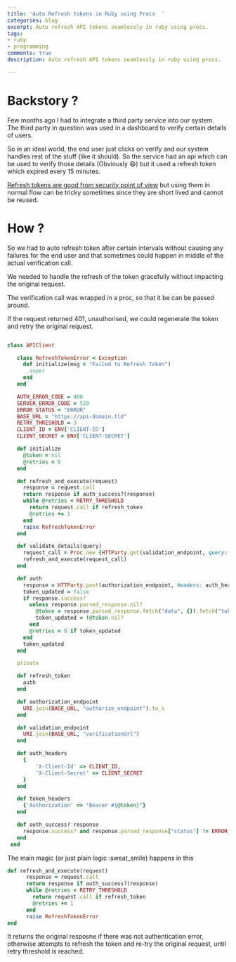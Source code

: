 ```yaml
---
title: 'Auto Refresh tokens in Ruby using Procs  '
categories: blog
excerpt: Auto refresh API tokens seamlessly in ruby using procs.
tags:
- ruby
- programming
comments: true
description: Auto refresh API tokens seamlessly in ruby using procs.

---
```

# Backstory ?

Few months ago I had to integrate a third party service into our system.  
The third party in question was used in a dashboard to verify certain details of users.

So in an ideal world, the end user just clicks on verify and our system handles rest of the stuff (like it should). So the service had an api which can be used to verify those details (Obviously :smile:) but it used a refresh token which expired every 15 minutes.

[Refresh tokens are good from security point of view](https://auth0.com/learn/refresh-tokens/) but using them in normal flow can be tricky sometimes since they are short lived and cannot be reused. 

# How ?

So we had to auto refresh token after certain intervals without causing any failures for the end user and that sometimes could happen in middle of the actual verification call.

We needed to handle the refresh of the token gracefully without impacting the original request.  
  
The verification call was wrapped in a proc, so that it be can be passed around.

 If  the request returned 401, unauthorised, we could regenerate the token and retry the original request.
 
 ```ruby
 
 class APIClient

    class RefreshTokenError < Exception
      def initialize(msg = "Failed to Refresh Token")
        super
      end
    end

    AUTH_ERROR_CODE = 400
    SERVER_ERROR_CODE = 520
    ERROR_STATUS = "ERROR"
    BASE_URL = "https://api-domain.tld"
    RETRY_THRESHOLD = 3 
    CLIENT_ID = ENV['CLIENT-ID']
    CLIENT_SECRET = ENV['CLIENT-SECRET']

    def initialize
      @token = nil
      @retries = 0
    end

    def refresh_and_execute(request)
      response = request.call
      return response if auth_success?(response)
      while @retries < RETRY_THRESHOLD
        return request.call if refresh_token
        @retries += 1
      end
      raise RefreshTokenError
    end

    def validate_details(query)
      request_call = Proc.new {HTTParty.get(validation_endpoint, query: query, headers: token_headers, timeout: 12)}
      refresh_and_execute(request_call)
    end

    def auth
      response = HTTParty.post(authorization_endpoint, headers: auth_headers)
      token_updated = false
      if response.success?
        unless response.parsed_response.nil?
          @token = response.parsed_response.fetch("data", {}).fetch("token", nil)
          token_updated = !@token.nil?
        end
        @retries = 0 if token_updated
      end
      token_updated
    end

    private

    def refresh_token
      auth
    end

    def authorization_endpoint
      URI.join(BASE_URL, "authorize_endpoint").to_s
    end

    def validation_endpoint
      URI.join(BASE_URL, "verificationUrl")
    end

    def auth_headers
      {
          'X-Client-Id' => CLIENT_ID,
          'X-Client-Secret' => CLIENT_SECRET
      }
    end

    def token_headers
      {'Authorization' => "Bearer #{@token}"}
    end

    def auth_success? response
      response.success? and response.parsed_response["status"] != ERROR_STATUS and not (response.parsed_response["subCode"].to_i.between?(AUTH_ERROR_CODE, SERVER_ERROR_CODE))
    end
  end
 ```
 
 The main magic (or just plain logic :sweat_smile) happens in this 

```ruby
def refresh_and_execute(request)
      response = request.call
      return response if auth_success?(response)
      while @retries < RETRY_THRESHOLD
        return request.call if refresh_token
        @retries += 1
      end
      raise RefreshTokenError
end
```    
It returns the original resposne if there was not authentication error, otherwise attempts to refresh the token and re-try the original request, until retry threshold is reached. 


